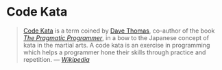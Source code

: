 Code Kata
=========

> [Code Kata][] is a term coined by [Dave Thomas][], co-author of the book
> *[The Pragmatic Programmer][]*, in a bow to the Japanese concept of kata in
> the martial arts. A code kata is an exercise in programming which helps a
> programmer hone their skills through practice and repetition.
> &mdash; <cite>[Wikipedia][]</cite>

  [Code Kata]: http://codekata.pragprog.com/codekata/
  [Dave Thomas]: http://en.wikipedia.org/wiki/Dave_Thomas_(programmer)
  [The Pragmatic Programmer]: http://en.wikipedia.org/wiki/The_Pragmatic_Programmer
  [Wikipedia]: http://en.wikipedia.org/wiki/Kata_(programming)

